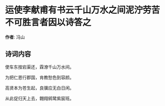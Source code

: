 # 运使李献甫有书云千山万水之间泥泞劳苦不可胜言者因以诗答之

**作者**: 冯山

## 诗词内容

使车东按宕渠还，霖潦千山万水间。

为把仁恩行郡国，肯教愁色到容颜。

高贤本为苍生起，良骥应无白日闲。

从此促归天上去，翺翔鹓鹭紫宸班。

